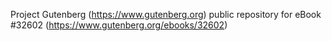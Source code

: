 Project Gutenberg (https://www.gutenberg.org) public repository for eBook #32602 (https://www.gutenberg.org/ebooks/32602)
